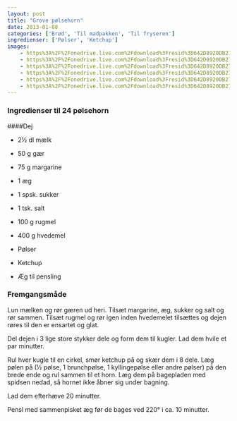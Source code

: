 ```yaml
---
layout: post
title: "Grove pølsehorn"
date: 2013-01-08
categories: ['Brød', 'Til madpakken', 'Til fryseren']
ingredienser: ['Pølser', 'Ketchup']
images:
    - https%3A%2F%2Fonedrive.live.com%2Fdownload%3Fresid%3D642D8920DB2784EE!169685
    - https%3A%2F%2Fonedrive.live.com%2Fdownload%3Fresid%3D642D8920DB2784EE!125808
    - https%3A%2F%2Fonedrive.live.com%2Fdownload%3Fresid%3D642D8920DB2784EE!125811
    - https%3A%2F%2Fonedrive.live.com%2Fdownload%3Fresid%3D642D8920DB2784EE!169684
    - https%3A%2F%2Fonedrive.live.com%2Fdownload%3Fresid%3D642D8920DB2784EE!125810
    - https%3A%2F%2Fonedrive.live.com%2Fdownload%3Fresid%3D642D8920DB2784EE!125806
---
```


### Ingredienser til 24 pølsehorn
####Dej
-   2½ dl mælk 
-   50 g gær 
-   75 g margarine 
-   1 æg 
-   1 spsk. sukker 
-   1 tsk. salt 
-   100 g rugmel 
-   400 g hvedemel

-   Pølser 
-   Ketchup
-   Æg til pensling

### Fremgangsmåde
Lun mælken og rør gæren ud heri. Tilsæt margarine, æg, sukker og salt og rør sammen. Tilsæt rugmel og rør igen inden hvedemelet tilsættes og dejen røres til den er ensartet og glat.

Del dejen i 3 lige store stykker dele og form dem til kugler. Lad dem hvile et par minutter.

Rul hver kugle til en cirkel, smør ketchup på og skær dem i 8 dele. Læg pølen på (½ pølse, 1 brunchpølse, 1 kyllingepølse eller andre pølser) på den brede ende og rul sammen til et horn. Læg dem på bagepladen med spidsen nedad, så hornet ikke åbner sig under bagning. 

Lad dem efterhæve 20 minutter.

Pensl med sammenpisket æg før de bages ved 220&deg; i ca. 10 minutter.
